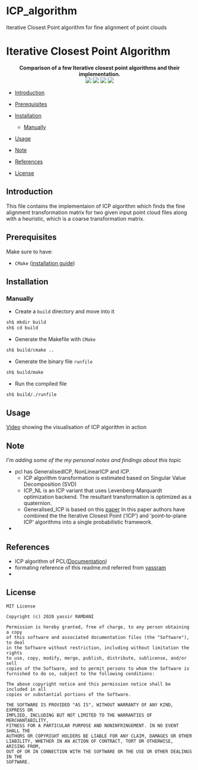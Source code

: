 # ICP_algorithm
Iterative Closest Point algorithm for fine alignment of point clouds

# Iterative Closest Point Algorithm
<p align="center">
 <strong>Comparison of a few Iterative closest point algorithms and their implementation.</strong> 
  <br>
    <img src="https://img.shields.io/badge/C++-orange.svg"/>
    <img src="https://img.shields.io/badge/CMake-brightgreen.svg"/>
    <img src="https://img.shields.io/badge/PCL-ff69b4.svg"/>
    <img src="https://img.shields.io/badge/ICP-blue.svg"/>
  <br>
</p>

- [Introduction](#introduction)
- [Prerequisites](#prerequisites)
- [Installation](#installation)
    - [Manually](#manually)

- [Usage](#usage)
- [Note](#note)
- [References](#references)
- [License](#license)


## Introduction
This file contains the implementaion of ICP algorithm which finds the fine alignment transformation matrix for two given input point cloud files along with a heuristic, which is a coarse transformation matrix.

## Prerequisites

Make sure to have:
- `CMake` ([installation guide](https://cmake.org/install/))

## Installation
### Manually
- Create a `build` directory and move into it
``` sh
sh$ mkdir build
sh$ cd build
```
- Generate the Makefile with `CMake`
``` sh
sh$ build/cmake ..

```
- Generate the binary file `runfile`
``` sh
sh$ build/make
```

- Run the compiled file
``` sh
sh$ build/./runfile
```


## Usage
[Video](https://youtu.be/idQaYfb7TCc) showing the visualisation of ICP algorithm in action
## Note
*I'm adding some of the my personal notes and findings about this topic*
- pcl has GeneralisedICP, NonLinearICP and ICP. 
  - ICP algorithm transformation is estimated based on Singular Value Decomposition (SVD)
  - ICP_NL is an ICP variant that uses Levenberg-Marquardt optimization backend. The resultant transformation is optimized as a quaternion.
  - Generalised_ICP is based on this [paper](http://www.robots.ox.ac.uk/~avsegal/resources/papers/Generalized_ICP.pdf) In this paper authors have combined     the the Iterative Closest Point (’ICP’) and ‘point-to-plane ICP‘ algorithms into a single probabilistic framework.
- 


## References
- ICP algorithm of PCL([Documentation](https://pointclouds.org/documentation/classpcl_1_1_iterative_closest_point.html))
- formating reference of this readme.md referred from [yassram](https://github.com/yassram/iterative-closest-point#readme)  
- 

## License
```
MIT License

Copyright (c) 2020 yassir RAMDANI

Permission is hereby granted, free of charge, to any person obtaining a copy
of this software and associated documentation files (the "Software"), to deal
in the Software without restriction, including without limitation the rights
to use, copy, modify, merge, publish, distribute, sublicense, and/or sell
copies of the Software, and to permit persons to whom the Software is
furnished to do so, subject to the following conditions:

The above copyright notice and this permission notice shall be included in all
copies or substantial portions of the Software.

THE SOFTWARE IS PROVIDED "AS IS", WITHOUT WARRANTY OF ANY KIND, EXPRESS OR
IMPLIED, INCLUDING BUT NOT LIMITED TO THE WARRANTIES OF MERCHANTABILITY,
FITNESS FOR A PARTICULAR PURPOSE AND NONINFRINGEMENT. IN NO EVENT SHALL THE
AUTHORS OR COPYRIGHT HOLDERS BE LIABLE FOR ANY CLAIM, DAMAGES OR OTHER
LIABILITY, WHETHER IN AN ACTION OF CONTRACT, TORT OR OTHERWISE, ARISING FROM,
OUT OF OR IN CONNECTION WITH THE SOFTWARE OR THE USE OR OTHER DEALINGS IN THE
SOFTWARE.
```
